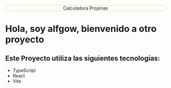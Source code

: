 <p style="text-align: center; border-radius: 53px; border: 1px solid #afff4d;">Calculadora Propinas</p>
    <h1>Hola, soy alfgow, bienvenido a otro proyecto</h1>
    <h2>Este Proyecto utiliza las siguientes tecnologías:</h2>
    <ul>
        <li>TypeScript</li>
        <li>React</li>
        <li>Vite</li>
    </ul>
